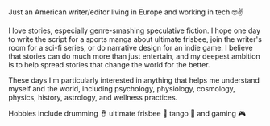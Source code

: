 Just an American writer/editor living in Europe and working in tech 🤓✌️

I love stories, especially genre-smashing speculative fiction. I hope one day to write the script for a sports manga about ultimate frisbee, join the writer's room for a sci-fi series, or do narrative design for an indie game. I believe that stories can do much more than just entertain, and my deepest ambition is to help spread stories that change the world for the better.

These days I'm particularly interested in anything that helps me understand myself and the world, including psychology, physiology, cosmology, physics, history, astrology, and wellness practices.

Hobbies include drumming 🪘 ultimate frisbee 🥏 tango 🕺 and gaming 🎮
